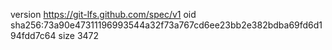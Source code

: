 version https://git-lfs.github.com/spec/v1
oid sha256:73a90e47311196993544a32f73a767cd6ee23bb2e382bdba69fd6d194fdd7c64
size 3472
